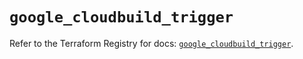# `google_cloudbuild_trigger`

Refer to the Terraform Registry for docs: [`google_cloudbuild_trigger`](https://registry.terraform.io/providers/hashicorp/google/6.32.0/docs/resources/cloudbuild_trigger).
